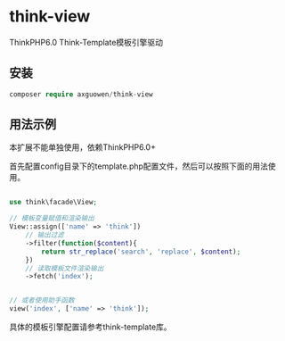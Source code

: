 # think-view

ThinkPHP6.0 Think-Template模板引擎驱动


## 安装

~~~php
composer require axguowen/think-view
~~~

## 用法示例

本扩展不能单独使用，依赖ThinkPHP6.0+

首先配置config目录下的template.php配置文件，然后可以按照下面的用法使用。

~~~php

use think\facade\View;

// 模板变量赋值和渲染输出
View::assign(['name' => 'think'])
	// 输出过滤
	->filter(function($content){
		return str_replace('search', 'replace', $content);
	})
	// 读取模板文件渲染输出
	->fetch('index');


// 或者使用助手函数
view('index', ['name' => 'think']);
~~~

具体的模板引擎配置请参考think-template库。